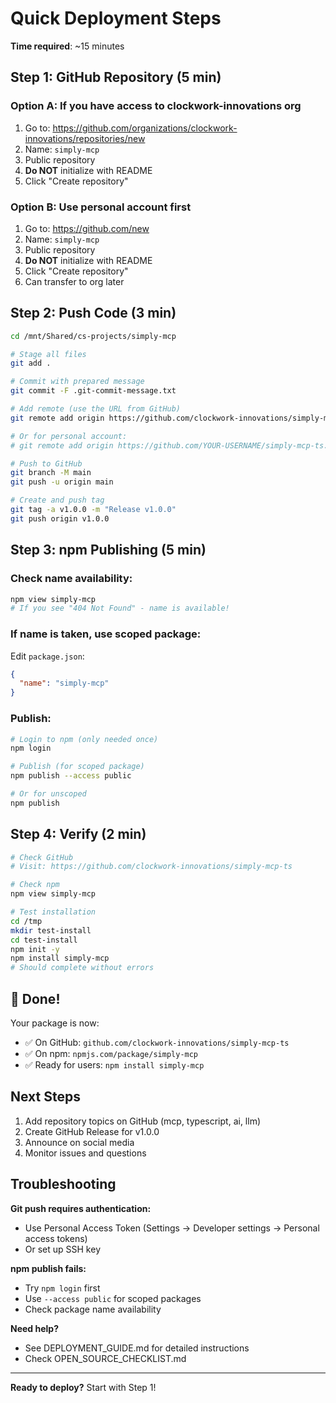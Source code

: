 # Quick Deployment Steps

**Time required**: ~15 minutes

## Step 1: GitHub Repository (5 min)

### Option A: If you have access to clockwork-innovations org

1. Go to: https://github.com/organizations/clockwork-innovations/repositories/new
2. Name: `simply-mcp`
3. Public repository
4. **Do NOT** initialize with README
5. Click "Create repository"

### Option B: Use personal account first

1. Go to: https://github.com/new
2. Name: `simply-mcp`
3. Public repository
4. **Do NOT** initialize with README
5. Click "Create repository"
6. Can transfer to org later

## Step 2: Push Code (3 min)

```bash
cd /mnt/Shared/cs-projects/simply-mcp

# Stage all files
git add .

# Commit with prepared message
git commit -F .git-commit-message.txt

# Add remote (use the URL from GitHub)
git remote add origin https://github.com/clockwork-innovations/simply-mcp-ts.git

# Or for personal account:
# git remote add origin https://github.com/YOUR-USERNAME/simply-mcp-ts.git

# Push to GitHub
git branch -M main
git push -u origin main

# Create and push tag
git tag -a v1.0.0 -m "Release v1.0.0"
git push origin v1.0.0
```

## Step 3: npm Publishing (5 min)

### Check name availability:
```bash
npm view simply-mcp
# If you see "404 Not Found" - name is available!
```

### If name is taken, use scoped package:

Edit `package.json`:
```json
{
  "name": "simply-mcp"
}
```

### Publish:
```bash
# Login to npm (only needed once)
npm login

# Publish (for scoped package)
npm publish --access public

# Or for unscoped
npm publish
```

## Step 4: Verify (2 min)

```bash
# Check GitHub
# Visit: https://github.com/clockwork-innovations/simply-mcp-ts

# Check npm
npm view simply-mcp

# Test installation
cd /tmp
mkdir test-install
cd test-install
npm init -y
npm install simply-mcp
# Should complete without errors
```

## 🎉 Done!

Your package is now:
- ✅ On GitHub: `github.com/clockwork-innovations/simply-mcp-ts`
- ✅ On npm: `npmjs.com/package/simply-mcp`
- ✅ Ready for users: `npm install simply-mcp`

## Next Steps

1. Add repository topics on GitHub (mcp, typescript, ai, llm)
2. Create GitHub Release for v1.0.0
3. Announce on social media
4. Monitor issues and questions

## Troubleshooting

**Git push requires authentication:**
- Use Personal Access Token (Settings → Developer settings → Personal access tokens)
- Or set up SSH key

**npm publish fails:**
- Try `npm login` first
- Use `--access public` for scoped packages
- Check package name availability

**Need help?**
- See DEPLOYMENT_GUIDE.md for detailed instructions
- Check OPEN_SOURCE_CHECKLIST.md

---

**Ready to deploy?** Start with Step 1!
